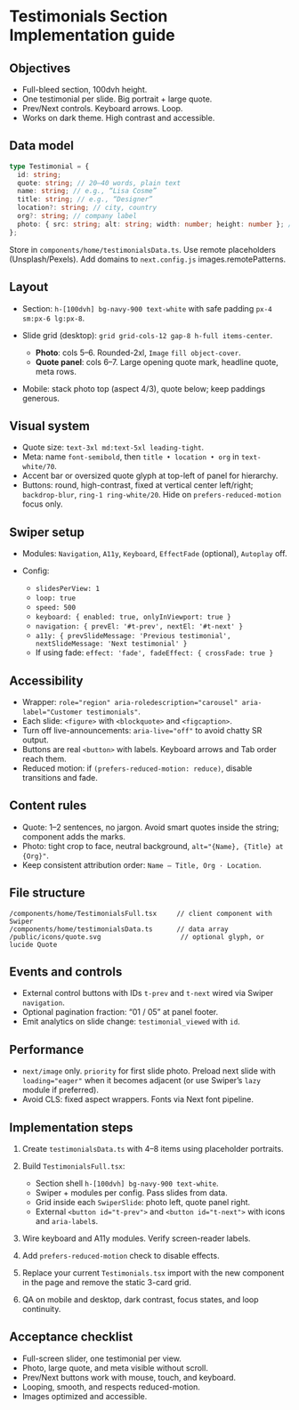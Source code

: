 # Testimonials Section Implementation guide

## Objectives

- Full-bleed section, 100dvh height.
- One testimonial per slide. Big portrait + large quote.
- Prev/Next controls. Keyboard arrows. Loop.
- Works on dark theme. High contrast and accessible.

## Data model

```ts
type Testimonial = {
  id: string;
  quote: string; // 20–40 words, plain text
  name: string; // e.g., “Lisa Cosme”
  title: string; // e.g., “Designer”
  location?: string; // city, country
  org?: string; // company label
  photo: { src: string; alt: string; width: number; height: number }; // portrait
};
```

Store in `components/home/testimonialsData.ts`. Use remote placeholders (Unsplash/Pexels). Add domains to `next.config.js` images.remotePatterns.

## Layout

- Section: `h-[100dvh] bg-navy-900 text-white` with safe padding `px-4 sm:px-6 lg:px-8`.
- Slide grid (desktop): `grid grid-cols-12 gap-8 h-full items-center`.

  - **Photo**: cols 5–6. Rounded-2xl, `Image` `fill object-cover`.
  - **Quote panel**: cols 6–7. Large opening quote mark, headline quote, meta rows.

- Mobile: stack photo top (aspect 4/3), quote below; keep paddings generous.

## Visual system

- Quote size: `text-3xl md:text-5xl leading-tight`.
- Meta: name `font-semibold`, then `title • location • org` in `text-white/70`.
- Accent bar or oversized quote glyph at top-left of panel for hierarchy.
- Buttons: round, high-contrast, fixed at vertical center left/right; `backdrop-blur`, `ring-1 ring-white/20`. Hide on `prefers-reduced-motion` focus only.

## Swiper setup

- Modules: `Navigation`, `A11y`, `Keyboard`, `EffectFade` (optional), `Autoplay` off.
- Config:

  - `slidesPerView: 1`
  - `loop: true`
  - `speed: 500`
  - `keyboard: { enabled: true, onlyInViewport: true }`
  - `navigation: { prevEl: '#t-prev', nextEl: '#t-next' }`
  - `a11y: { prevSlideMessage: 'Previous testimonial', nextSlideMessage: 'Next testimonial' }`
  - If using fade: `effect: 'fade', fadeEffect: { crossFade: true }`

## Accessibility

- Wrapper: `role="region" aria-roledescription="carousel" aria-label="Customer testimonials"`.
- Each slide: `<figure>` with `<blockquote>` and `<figcaption>`.
- Turn off live-announcements: `aria-live="off"` to avoid chatty SR output.
- Buttons are real `<button>` with labels. Keyboard arrows and Tab order reach them.
- Reduced motion: if `(prefers-reduced-motion: reduce)`, disable transitions and fade.

## Content rules

- Quote: 1–2 sentences, no jargon. Avoid smart quotes inside the string; component adds the marks.
- Photo: tight crop to face, neutral background, `alt="{Name}, {Title} at {Org}"`.
- Keep consistent attribution order: `Name — Title, Org · Location`.

## File structure

```file
/components/home/TestimonialsFull.tsx     // client component with Swiper
/components/home/testimonialsData.ts      // data array
/public/icons/quote.svg                    // optional glyph, or lucide Quote
```

## Events and controls

- External control buttons with IDs `t-prev` and `t-next` wired via Swiper `navigation`.
- Optional pagination fraction: “01 / 05” at panel footer.
- Emit analytics on slide change: `testimonial_viewed` with `id`.

## Performance

- `next/image` only. `priority` for first slide photo. Preload next slide with `loading="eager"` when it becomes adjacent (or use Swiper’s `lazy` module if preferred).
- Avoid CLS: fixed aspect wrappers. Fonts via Next font pipeline.

## Implementation steps

1. Create `testimonialsData.ts` with 4–8 items using placeholder portraits.
2. Build `TestimonialsFull.tsx`:

   - Section shell `h-[100dvh] bg-navy-900 text-white`.
   - Swiper + modules per config. Pass slides from data.
   - Grid inside each `SwiperSlide`: photo left, quote panel right.
   - External `<button id="t-prev">` and `<button id="t-next">` with icons and `aria-label`s.

3. Wire keyboard and A11y modules. Verify screen-reader labels.
4. Add `prefers-reduced-motion` check to disable effects.
5. Replace your current `Testimonials.tsx` import with the new component in the page and remove the static 3-card grid.&#x20;
6. QA on mobile and desktop, dark contrast, focus states, and loop continuity.

## Acceptance checklist

- Full-screen slider, one testimonial per view.
- Photo, large quote, and meta visible without scroll.
- Prev/Next buttons work with mouse, touch, and keyboard.
- Looping, smooth, and respects reduced-motion.
- Images optimized and accessible.
